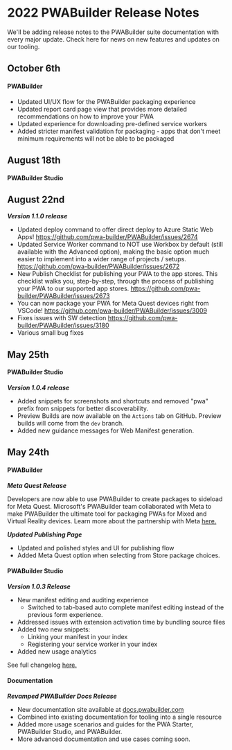 # 2022 PWABuilder Release Notes

We'll be adding release notes to the PWABuilder suite documentation with every major update. 
Check here for news on new features and updates on our tooling.

## October 6th

#### PWABuilder

* Updated UI/UX flow for the PWABuilder packaging experience
* Updated report card page view that provides more detailed recommendations on how to improve your PWA
* Updated experience for downloading pre-defined service workers
* Added stricter manifest validation for packaging - apps that don't meet minimum requirements will not be able to be packaged

## August 18th

#### PWABuilder Studio

## August 22nd

***Version 1.1.0 release***

* Updated deploy command to offer direct deploy to Azure Static Web Apps! https://github.com/pwa-builder/PWABuilder/issues/2674
* Updated Service Worker command to NOT use Workbox by default (still available with the Advanced option), making the basic option much easier to implement into a wider range of projects / setups. https://github.com/pwa-builder/PWABuilder/issues/2672
* New Publish Checklist for publishing your PWA to the app stores. This checklist walks you, step-by-step, through the process of publishing your PWA to our supported app stores. https://github.com/pwa-builder/PWABuilder/issues/2673
* You can now package your PWA for Meta Quest devices right from VSCode! https://github.com/pwa-builder/PWABuilder/issues/3009
* Fixes issues with SW detection https://github.com/pwa-builder/PWABuilder/issues/3180
* Various small bug fixes

## May 25th

#### PWABuilder Studio

***Version 1.0.4 release***

* Added snippets for screenshots and shortcuts and removed "pwa" prefix from snippets for better discoverability.
* Preview Builds are now available on the `Actions` tab on GitHub. Preview builds will come from the `dev` branch.
* Added new guidance messages for Web Manifest generation.

## May 24th

#### PWABuilder

***Meta Quest Release***

Developers are now able to use PWABuilder to create packages to sideload for Meta Quest. Microsoft's PWABuilder team collaborated with Meta to make PWABuilder the ultimate tool for packaging PWAs for Mixed and Virtual Reality devices. Learn more about the partnership with Meta [here.](https://developer.oculus.com/documentation/web/pwa-building-with-pwabuilder/)

***Updated Publishing Page***
* Updated and polished styles and UI for publishing flow
* Added Meta Quest option when selecting from Store package choices.

#### PWABuilder Studio

***Version 1.0.3 Release***

* New manifest editing and auditing experience
  * Switched to tab-based auto complete manifest editing instead of the previous form experience.
* Addressed issues with extension activation time by bundling source files
* Added two new snippets:
  * Linking your manifest in your index
  * Registering your service worker in your index
* Added new usage analytics

See full changelog [here.](https://github.com/pwa-builder/pwa-studio/blob/main/CHANGELOG.md)

#### Documentation

***Revamped PWABuilder Docs Release***

* New documentation site available at [docs.pwabuilder.com](https://docs.pwabuilder.com/#/)
* Combined into existing documentation for tooling into a single resource
* Added more usage scenarios and guides for the PWA Starter, PWABuilder Studio, and PWABuilder.
* More advanced documentation and use cases coming soon.